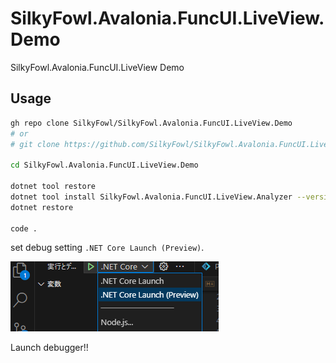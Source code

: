# SilkyFowl.Avalonia.FuncUI.LiveView.Demo

SilkyFowl.Avalonia.FuncUI.LiveView Demo

## Usage

```sh
gh repo clone SilkyFowl/SilkyFowl.Avalonia.FuncUI.LiveView.Demo
# or
# git clone https://github.com/SilkyFowl/SilkyFowl.Avalonia.FuncUI.LiveView.Demo.git

cd SilkyFowl.Avalonia.FuncUI.LiveView.Demo

dotnet tool restore
dotnet tool install SilkyFowl.Avalonia.FuncUI.LiveView.Analyzer --version 0.0.3 --tool-path analyzers
dotnet restore

code .
```

set debug setting `.NET Core Launch (Preview)`.

![Alt text](/assets/set-debug-setting.png)

Launch debugger!!
